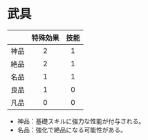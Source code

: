 # 武具

|    |特殊効果|技能|
|:--:|:------:|:--:|
|神品|    2   | 1  |
|絶品|    2   | 1  |
|名品|    1   | 1  |
|良品|    1   | 0  |
|凡品|    0   | 0  |

- 神品：基礎スキルに強力な性能が付与される。
- 名品：強化で絶品になる可能性がある。
